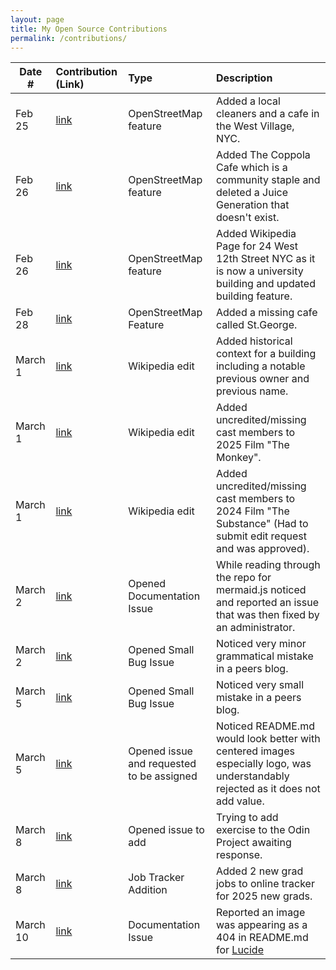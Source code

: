 ```yaml
---
layout: page
title: My Open Source Contributions
permalink: /contributions/
---
```


<!--
Type of the contribution should be "Wikipedia edit", "OpenStreet Map feature", "Documentation", "Course website", "Blog",
"Browser Add-on", etc.

The description should include a brief summary of what you did.

The link should bring us to a public page that shows your contribution. 

Replace the first row with your own contribution. 

-->





| Date #       | Contribution (Link)  | Type  | Description |
|---|:---|:---|:---|
| Feb 25  | [link](https://www.openstreetmap.org/user/Brizenb/history#map=19/40.731894/-74.002223)   | OpenStreetMap feature |  Added a local cleaners and a cafe in the West Village, NYC.   |
| Feb 26 | [link](https://www.openstreetmap.org/changeset/162994003#map=19/40.732355/-74.001518)    | OpenStreetMap feature     | Added The Coppola Cafe which is a community staple and deleted a Juice Generation that doesn't exist.      |
| Feb 26  | [link](https://www.openstreetmap.org/changeset/162994249#map=19/40.734939/-73.995840)     | OpenStreetMap feature      | Added Wikipedia Page for 24 West 12th Street NYC as it is now a university building and updated building feature.      |
| Feb 28 |[link](https://www.openstreetmap.org/changeset/163071874)| OpenStreetMap Feature | Added a missing cafe called St.George. |
| March 1 | [link](https://en.wikipedia.org/w/index.php?title=Casa_Italiana_Zerilli-Marim%C3%B2&oldid=1278338061)| Wikipedia edit | Added historical context for a building including a notable previous owner and previous name.|
| March 1 | [link](https://en.wikipedia.org/w/index.php?title=The_Monkey_(film)&oldid=1278341393) | Wikipedia edit | Added uncredited/missing cast members to 2025 Film "The Monkey". |
| March 1 | [link](https://en.wikipedia.org/wiki/Talk:The_Substance) | Wikipedia edit | Added uncredited/missing cast members to 2024 Film "The Substance" (Had to submit edit request and was approved). |
| March 2 | [link](https://github.com/mermaid-js/mermaid/pull/6342) | Opened Documentation Issue | While reading through the repo for mermaid.js noticed and reported an issue that was then fixed by an administrator. |
| March 2 | [link](https://github.com/ossd-s25/Harry-Yang0518-weekly/issues/2) | Opened Small Bug Issue | Noticed very minor grammatical mistake in a peers blog. |
| March 5 | [link](https://github.com/ossd-s25/foxzhang1224-weekly/issues/1) | Opened Small Bug Issue | Noticed very small mistake in a peers blog. |
| March 5 | [link](https://github.com/linkedin/school-of-sre/issues/182) | Opened issue and requested to be assigned | Noticed README.md would look better with centered images especially logo, was understandably rejected as it does not add value. |
| March 8 | [link](https://github.com/TheOdinProject/javascript-exercises/issues/529) | Opened issue to add | Trying to add exercise to the Odin Project awaiting response. |
| March 8 | [link](https://github.com/SimplifyJobs/New-Grad-Positions/issues/1007) | Job Tracker Addition | Added 2 new grad jobs to online tracker for 2025 new grads. |
| March 10 | [link](https://github.com/lucide-icons/lucide/issues/2887) | Documentation Issue | Reported an image was appearing as a 404 in README.md for [Lucide](https://github.com/lucide-icons/lucide) |